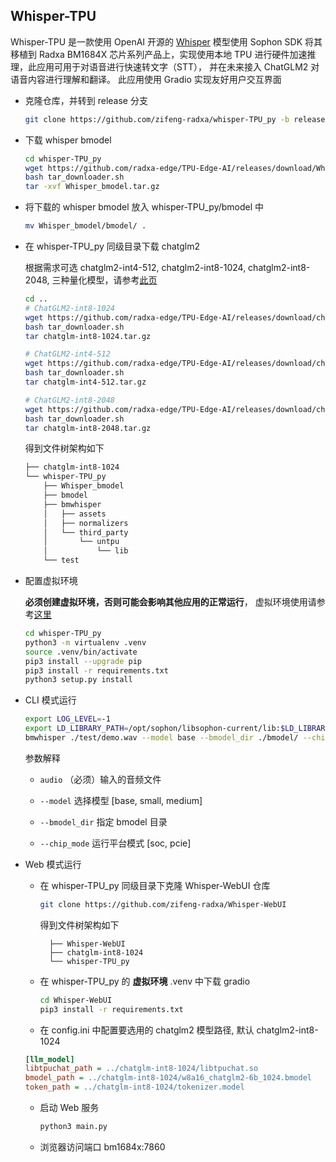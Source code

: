## Whisper-TPU

Whisper-TPU 是一款使用 OpenAI 开源的 [Whisper](https://github.com/openai/whisper) 模型使用 Sophon SDK 将其移植到 Radxa BM1684X 芯片系列产品上，实现使用本地 TPU 进行硬件加速推理，此应用可用于对语音进行快速转文字（STT）， 并在未来接入 ChatGLM2 对语音内容进行理解和翻译。
此应用使用 Gradio 实现友好用户交互界面

- 克隆仓库，并转到 release 分支

    ```bash
    git clone https://github.com/zifeng-radxa/whisper-TPU_py -b release
    ```
    
- 下载 whisper bmodel 

    ```bash
    cd whisper-TPU_py
    wget https://github.com/radxa-edge/TPU-Edge-AI/releases/download/Whisper/tar_downloader.sh
    bash tar_downloader.sh
    tar -xvf Whisper_bmodel.tar.gz
    ```

- 将下载的 whisper bmodel 放入 whisper-TPU_py/bmodel 中

    ```bash
    mv Whisper_bmodel/bmodel/ .
    ```

- 在 whisper-TPU_py 同级目录下载 chatglm2

    根据需求可选 chatglm2-int4-512, chatglm2-int8-1024, chatglm2-int8-2048, 三种量化模型，请参考[此页](https://github.com/radxa-edge/TPU-Edge-AI/releases)
    
    ```bash
    cd ..
    # ChatGLM2-int8-1024
    wget https://github.com/radxa-edge/TPU-Edge-AI/releases/download/chatglm-int8-1024/tar_downloader.sh
    bash tar_downloader.sh
    tar chatglm-int8-1024.tar.gz
    
    # ChatGLM2-int4-512
    wget https://github.com/radxa-edge/TPU-Edge-AI/releases/download/chatglm-int4-512/tar_downloader.sh
    bash tar_downloader.sh
    tar chatglm-int4-512.tar.gz
    
    # ChatGLM2-int8-2048
    wget https://github.com/radxa-edge/TPU-Edge-AI/releases/download/chatglm-int8-2048/tar_downloader.sh
    bash tar_downloader.sh
    tar chatglm-int8-2048.tar.gz
    ```
    
    得到文件树架构如下
    
    ```bash
    ├── chatglm-int8-1024
    └── whisper-TPU_py
        ├── Whisper_bmodel
        ├── bmodel
        ├── bmwhisper
        │   ├── assets
        │   ├── normalizers
        │   └── third_party
        │       └── untpu
        │           └── lib
        └── test
    ```
    
- 配置虚拟环境

    **必须创建虚拟环境，否则可能会影响其他应用的正常运行**， 虚拟环境使用请参考[这里](虚拟环境使用.md)
    ```bash
    cd whisper-TPU_py
    python3 -m virtualenv .venv 
    source .venv/bin/activate
    pip3 install --upgrade pip
    pip3 install -r requirements.txt 
    python3 setup.py install
    ```

-  CLI 模式运行

    ```bash
    export LOG_LEVEL=-1
    export LD_LIBRARY_PATH=/opt/sophon/libsophon-current/lib:$LD_LIBRARY_PATH
    bmwhisper ./test/demo.wav --model base --bmodel_dir ./bmodel/ --chip_mode soc
    ```
    
    参数解释
    
    - `audio` （必须）输入的音频文件
    
    - `--model` 选择模型 [base, small, medium]
    
    - `--bmodel_dir` 指定 bmodel 目录
    
    - `--chip_mode` 运行平台模式 [soc, pcie]

- Web 模式运行

    - 在 whisper-TPU_py 同级目录下克隆 Whisper-WebUI 仓库

        ```bash
        git clone https://github.com/zifeng-radxa/Whisper-WebUI
        ```

    	得到文件树架构如下
    
            ├── Whisper-WebUI
            ├── chatglm-int8-1024
            └── whisper-TPU_py
        
    - 在 whisper-TPU_py 的 **虚拟环境** .venv 中下载 gradio

        ```bash
      cd Whisper-WebUI
        pip3 install -r requirements.txt
        ```
    
    - 在 config.ini 中配置要选用的 chatglm2 模型路径, 默认  chatglm2-int8-1024

    ```ini
    [llm_model]
    libtpuchat_path = ../chatglm-int8-1024/libtpuchat.so
    bmodel_path = ../chatglm-int8-1024/w8a16_chatglm2-6b_1024.bmodel
    token_path = ../chatglm-int8-1024/tokenizer.model
    ```
  
  - 启动 Web 服务
      ```bash
      python3 main.py
      ```
  
  - 浏览器访问端口 bm1684x:7860